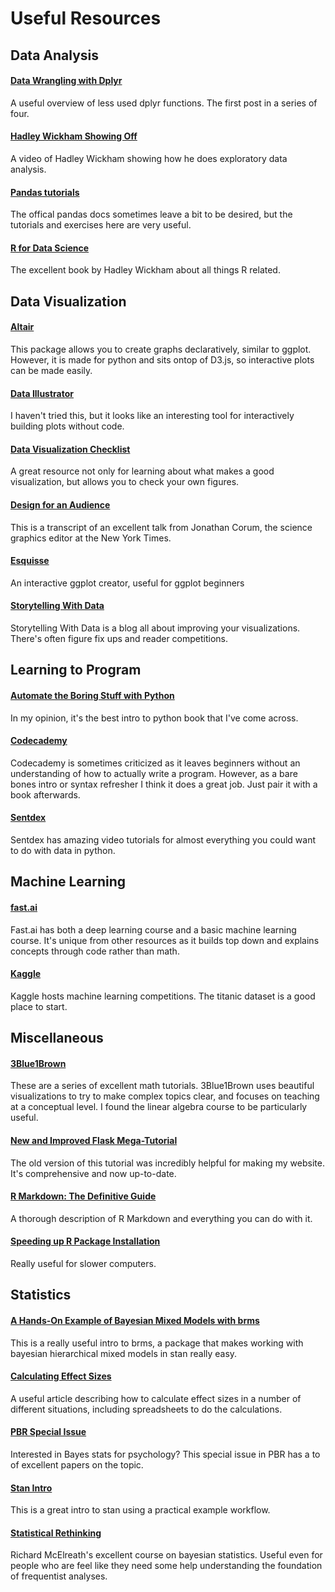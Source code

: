 # Useful Resources

## Data Analysis

#### [Data Wrangling with Dplyr](https://suzan.rbind.io/2018/01/dplyr-tutorial-1/)
A useful overview of less used dplyr functions. The first post in a series of four.

#### [Hadley Wickham Showing Off](https://www.youtube.com/watch?v=go5Au01Jrvs)
A video of Hadley Wickham showing how he does exploratory data analysis.

#### [Pandas tutorials](https://pandas.pydata.org/pandas-docs/stable/tutorials.html)
The offical pandas docs sometimes leave a bit to be desired, but the tutorials and exercises here are very useful.

#### [R for Data Science](http://r4ds.had.co.nz/)
The excellent book by Hadley Wickham about all things R related.

## Data Visualization

#### [Altair](http://altair-viz.github.io)
This package allows you to create graphs declaratively, similar to ggplot. However, it is made for python and sits ontop of D3.js, so interactive plots can be made easily. 

#### [Data Illustrator](http://www.data-illustrator.com/)
I haven't tried this, but it looks like an interesting tool for interactively building plots without code. 

#### [Data Visualization Checklist](https://datavizchecklist.stephanieevergreen.com/)
A great resource not only for learning about what makes a good visualization, but allows you to check your own figures.

#### [Design for an Audience](http://style.org/ku/)
This is a transcript of an excellent talk from Jonathan Corum, the science graphics editor at the New York Times.

#### [Esquisse](https://github.com/dreamRs/esquisse)
An interactive ggplot creator, useful for ggplot beginners

#### [Storytelling With Data](http://storytellingwithdata.com)
Storytelling With Data is a blog all about improving your visualizations. There's often figure fix ups and reader competitions.

## Learning to Program

#### [Automate the Boring Stuff with Python](https://automatetheboringstuff.com/)
In my opinion, it's the best intro to python book that I've come across. 

#### [Codecademy](https://www.codecademy.com/)
Codecademy is sometimes criticized as it leaves beginners without an understanding of how to actually write a program. However, as a bare bones intro or syntax refresher I think it does a great job. Just pair it with a book afterwards.

#### [Sentdex](https://www.youtube.com/user/sentdex)
Sentdex has amazing video tutorials for almost everything you could want to do with data in python.

## Machine Learning

#### [fast.ai](http://fast.ai)
Fast.ai has both a deep learning course and a basic machine learning course. It's unique from other resources as it builds top down and explains concepts through code rather than math.

#### [Kaggle](http://kaggle.com)
Kaggle hosts machine learning competitions. The titanic dataset is a good place to start.

## Miscellaneous

#### [3Blue1Brown](https://www.youtube.com/c/3blue1brown)
These are a series of excellent math tutorials. 3Blue1Brown uses beautiful visualizations to try to make complex topics clear, and focuses on teaching at a conceptual level. I found the linear algebra course to be particularly useful.

#### [New and Improved Flask Mega-Tutorial](https://blog.miguelgrinberg.com/post/the-flask-mega-tutorial-part-i-hello-world)
The old version of this tutorial was incredibly helpful for making my website. It's comprehensive and now up-to-date.

#### [R Markdown: The Definitive Guide](https://bookdown.org/yihui/rmarkdown/)
A thorough description of R Markdown and everything you can do with it.

#### [Speeding up R Package Installation](http://www.rexamine.com/2015/07/speeding-up-r-package-installation-process/)
Really useful for slower computers.

## Statistics

#### [A Hands-On Example of Bayesian Mixed Models with brms](https://www.youtube.com/watch?v=1p_Us5WFQ7w)
This is a really useful intro to brms, a package that makes working with bayesian hierarchical mixed models in stan really easy.

#### [Calculating Effect Sizes](https://osf.io/6zxd2/)
A useful article describing how to calculate effect sizes in a number of different situations, including spreadsheets to do the calculations. 

#### [PBR Special Issue](https://link.springer.com/journal/13423/25/1/page/1)
Interested in Bayes stats for psychology? This special issue in PBR has a to of excellent papers on the topic.

#### [Stan Intro](https://ourcodingclub.github.io/2018/04/17/stan-intro.html)
This is a great intro to stan using a practical example workflow.

#### [Statistical Rethinking](https://www.youtube.com/playlist?list=PLDcUM9US4XdNM4Edgs7weiyIguLSToZRI)
Richard McElreath's excellent course on bayesian statistics. Useful even for people who are feel like they need some help understanding the foundation of frequentist analyses.
